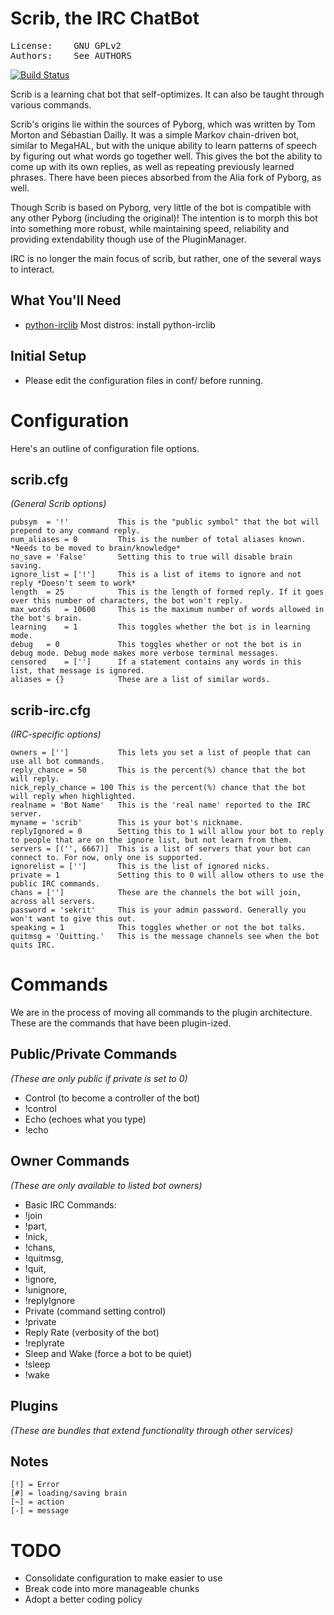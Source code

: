 Scrib, the IRC ChatBot
======================
<pre>
License:	GNU GPLv2
Authors:	See AUTHORS
</pre>
[![Build Status](https://travis-ci.org/scoundrels/scrib.png?branch=master)](https://travis-ci.org/scoundrels/scrib)

Scrib is a learning chat bot that self-optimizes. It can also be taught through various commands.

Scrib's origins lie within the sources of Pyborg, which was written by Tom Morton and Sébastian Dailly. It was a simple Markov chain-driven bot, similar to MegaHAL, but with the unique ability to learn patterns of speech by figuring out what words go together well. This gives the bot the ability to come up with its own replies, as well as repeating previously learned phrases. There have been pieces absorbed from the Alia fork of Pyborg, as well.

Though Scrib is based on Pyborg, very little of the bot is compatible with any other Pyborg (including the original)! The intention is to morph this bot into something more robust, while maintaining speed, reliability and providing extendability though use of the PluginManager.

IRC is no longer the main focus of scrib, but rather, one of the several ways to interact.

What You'll Need
----------------
* [python-irclib](http://python-irclib.sourceforge.net) Most distros: install python-irclib

Initial Setup
-------------
* Please edit the configuration files in conf/ before running.

Configuration
=============
Here's an outline of configuration file options.

scrib.cfg
---------
_(General Scrib options)_
```
pubsym	= '!'			This is the "public symbol" that the bot will prepend to any command reply.
num_aliases	= 0 		This is the number of total aliases known. *Needs to be moved to brain/knowledge*
no_save	= 'False'		Setting this to true will disable brain saving.
ignore_list	= ['!']		This is a list of items to ignore and not reply *Doesn't seem to work*
length	= 25			This is the length of formed reply. If it goes over this number of characters, the bot won't reply.
max_words	= 10600		This is the maximum number of words allowed in the bot's brain.
learning	= 1			This toggles whether the bot is in learning mode.
debug	= 0				This toggles whether or not the bot is in debug mode. Debug mode makes more verbose terminal messages.
censored	= ['']		If a statement contains any words in this list, that message is ignored.
aliases	= {}			These are a list of similar words.
```

scrib-irc.cfg
-------------
_(IRC-specific options)_
```
owners = ['']			This lets you set a list of people that can use all bot commands.
reply_chance = 50		This is the percent(%) chance that the bot will reply.
nick_reply_chance = 100	This is the percent(%) chance that the bot will reply when highlighted.
realname = 'Bot Name'	This is the 'real name' reported to the IRC server.
myname = 'scrib'		This is your bot's nickname.
replyIgnored = 0		Setting this to 1 will allow your bot to reply to people that are on the ignore list, but not learn from them.
servers = [('', 6667)]	This is a list of servers that your bot can connect to. For now, only one is supported.
ignorelist = ['']		This is the list of ignored nicks.
private = 1				Setting this to 0 will allow others to use the public IRC commands.
chans = ['']			These are the channels the bot will join, across all servers.
password = 'sekrit'		This is your admin password. Generally you won't want to give this out.
speaking = 1			This toggles whether or not the bot talks.
quitmsg = 'Quitting.'	This is the message channels see when the bot quits IRC.
```
Commands
========
We are in the process of moving all commands to the plugin architecture. These are the commands that have been plugin-ized.

Public/Private Commands
---------------
_(These are only public if private is set to 0)_
* Control (to become a controller of the bot)
 * !control
* Echo (echoes what you type)
 * !echo

Owner Commands
----------------
_(These are only available to listed bot owners)_
* Basic IRC Commands:
 * !join
 * !part,
 * !nick,
 * !chans,
 * !quitmsg,
 * !quit,
 * !ignore,
 * !unignore,
 * !replyIgnore
* Private (command setting control)
 * !private
* Reply Rate (verbosity of the bot)
 * !replyrate
* Sleep and Wake (force a bot to be quiet)
 * !sleep
 * !wake

Plugins
-------
_(These are bundles that extend functionality through other services)_

Notes
-----
```
[!] = Error
[#] = loading/saving brain
[~] = action
[-] = message
```

TODO
====
* Consolidate configuration to make easier to use
* Break code into more manageable chunks
* Adopt a better coding policy
